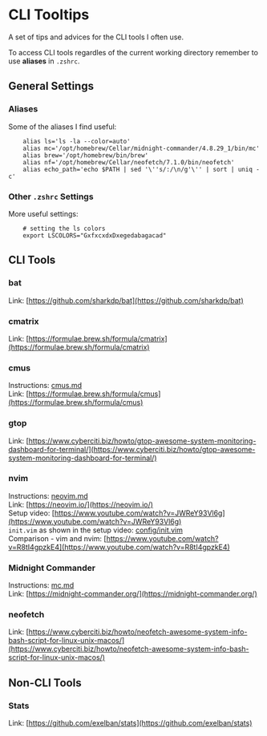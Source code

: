 # CLI Tooltips

A set of tips and advices for the CLI tools I often use.

To access CLI tools regardles of the current working directory remember to use **aliases** in `.zshrc`.

## General Settings

### Aliases

Some of the aliases I find useful:
```
	alias ls='ls -la --color=auto'
	alias mc='/opt/homebrew/Cellar/midnight-commander/4.8.29_1/bin/mc'
	alias brew='/opt/homebrew/bin/brew'
	alias nf='/opt/homebrew/Cellar/neofetch/7.1.0/bin/neofetch'
	alias echo_path='echo $PATH | sed '\''s/:/\n/g'\'' | sort | uniq -c'	
```

### Other `.zshrc` Settings

More useful settings:
```
	# setting the ls colors
	export LSCOLORS="GxfxcxdxDxegedabagacad"
```

## CLI Tools 

### bat

Link: [https://github.com/sharkdp/bat](https://github.com/sharkdp/bat)

### cmatrix

Link: [https://formulae.brew.sh/formula/cmatrix](https://formulae.brew.sh/formula/cmatrix)

### cmus

Instructions: [cmus.md](cmus.md)  
Link: [https://formulae.brew.sh/formula/cmus](https://formulae.brew.sh/formula/cmus)  

### gtop

Link: [https://www.cyberciti.biz/howto/gtop-awesome-system-monitoring-dashboard-for-terminal/](https://www.cyberciti.biz/howto/gtop-awesome-system-monitoring-dashboard-for-terminal/)

### nvim

Instructions: [neovim.md](neovim.md)  
Link: [https://neovim.io/](https://neovim.io/)  
Setup video: [https://www.youtube.com/watch?v=JWReY93Vl6g](https://www.youtube.com/watch?v=JWReY93Vl6g)  
`init.vim` as shown in the setup video: [config/init.vim](config/init.vim)  
Comparison - vim and nvim: [https://www.youtube.com/watch?v=R8tI4gpzkE4](https://www.youtube.com/watch?v=R8tI4gpzkE4)  

### Midnight Commander

Instructions: [mc.md](mc.md)  
Link: [https://midnight-commander.org/](https://midnight-commander.org/)

### neofetch

Link: [https://www.cyberciti.biz/howto/neofetch-awesome-system-info-bash-script-for-linux-unix-macos/](https://www.cyberciti.biz/howto/neofetch-awesome-system-info-bash-script-for-linux-unix-macos/)

## Non-CLI Tools

### Stats

Link: [https://github.com/exelban/stats](https://github.com/exelban/stats)
